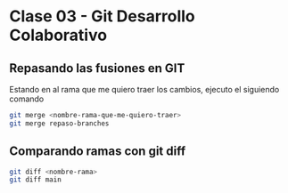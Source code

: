 # Clase 03 - Git Desarrollo Colaborativo

## Repasando las fusiones en GIT
Estando en al rama que me quiero traer los cambios, ejecuto el siguiendo comando

```sh
git merge <nombre-rama-que-me-quiero-traer>
git merge repaso-branches
```

## Comparando ramas con git diff

```sh
git diff <nombre-rama>
git diff main
```
